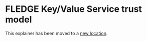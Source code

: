 # FLEDGE Key/Value Service trust model

This explainer has been moved to a [new location](https://github.com/privacysandbox/fledge-docs/blob/main/key_value_service_trust_model.md).
